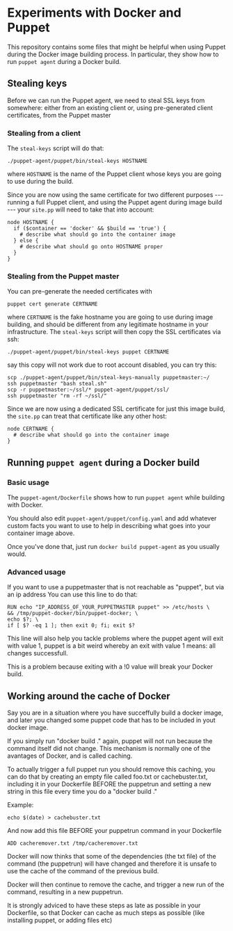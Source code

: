 # Experiments with Docker and Puppet

This repository contains some files that might be helpful when using Puppet
during the Docker image building process. In particular, they show how to
run `puppet agent` during a Docker build.

## Stealing keys

Before we can run the Puppet agent, we need to steal SSL keys from
somewhere: either from an existing client or, using pre-generated client
certificates, from the Puppet master

### Stealing from a client

The `steal-keys` script will do that:

    ./puppet-agent/puppet/bin/steal-keys HOSTNAME

where `HOSTNAME` is the name of the Puppet client whose keys you are going
to use during the build.

Since you are now using the same certificate for two different purposes ---
running a full Puppet client, and using the Puppet agent during image build
--- your `site.pp` will need to take that into account:

    node HOSTNAME {
      if ($container == 'docker' && $build == 'true') {
        # describe what should go into the container image
      } else {
        # describe what should go onto HOSTNAME proper
      }
    }

### Stealing from the Puppet master

You can pre-generate the needed certificates with

    puppet cert generate CERTNAME

where `CERTNAME` is the fake hostname you are going to use during image
building, and should be different from any legitimate hostname in your
infrastructure. The `steal-keys` script will then copy the SSL certificates
via ssh:

    ./puppet-agent/puppet/bin/steal-keys puppet CERTNAME

say this copy will not work due to root account disabled, you can try this:

	scp ./puppet-agent/puppet/bin/steal-keys-manually puppetmaster:~/
	ssh puppetmaster "bash steal.sh"
	scp -r puppetmaster:~/ssl/* puppet-agent/puppet/ssl/
	ssh puppetmaster "rm -rf ~/ssl/"

Since we are now using a dedicated SSL certificate for just this image
build, the `site.pp` can treat that certificate like any other host:

    node CERTNAME {
      # describe what should go into the container image
    }

## Running `puppet agent` during a Docker build
### Basic usage

The `puppet-agent/Dockerfile` shows how to run `puppet agent` while
building with Docker.

You should also edit `puppet-agent/puppet/config.yaml` and add whatever
custom facts you want to use to help in describing what goes into your
container image above.

Once you've done that, just run `docker build puppet-agent` as you usually
would.

### Advanced usage
If you want to use a puppetmaster that is not reachable as "puppet", but via an ip address
You can use this line to do that:

    RUN echo "IP_ADDRESS_OF_YOUR_PUPPETMASTER puppet" >> /etc/hosts \
	&& /tmp/puppet-docker/bin/puppet-docker; \
	echo $?; \
	if [ $? -eq 1 ]; then exit 0; fi; exit $?

This line will also help you tackle problems where the puppet agent will exit with value 1,
puppet is a bit weird whereby an exit with value 1 means: all changes successfull. 

This is a problem because exiting with a !0 value will break your Docker build.

## Working around the cache of Docker

Say you are in a situation where you have succeffully build a docker image, and later you 
changed some puppet code that has to be included in yout docker image. 

If you simply run "docker build ." again, puppet will not run because the command itself did not change.
This mechanism is normally one of the avantages of Docker, and is called caching.

To actually trigger a full puppet run you should remove this caching, you can do that by creating an
empty file called foo.txt or cachebuster.txt, including it in your Dockerfile BEFORE the puppetrun
and setting a new string in this file every time you do a "docker build ."

Example:

    echo $(date) > cachebuster.txt

And now add this file BEFORE your puppetrun command in your Dockerfile

    ADD cacheremover.txt /tmp/cacheremover.txt

Docker will now thinks that some of the dependencies (the txt file) of the command (the puppetrun)
will have changed and therefore it is unsafe to use the cache of the command of the previous build.

Docker will then continue to remove the cache, and trigger a new run of the command, resulting in a
new puppetrun.

It is strongly adviced to have these steps as late as possible in your Dockerfile, so that Docker
can cache as much steps as possible (like installing puppet, or adding files etc)
